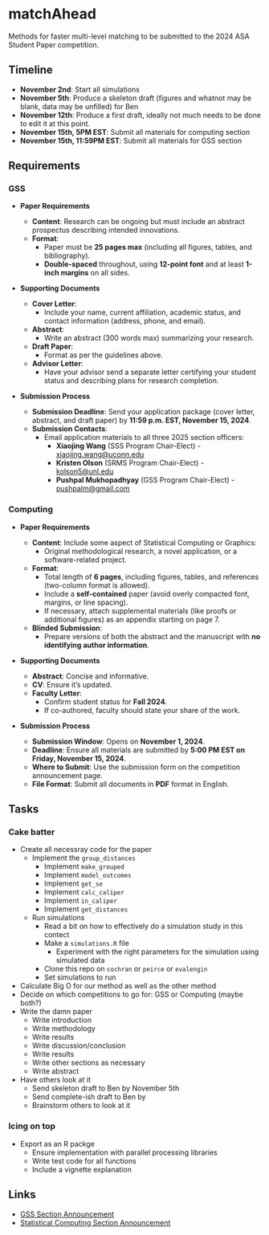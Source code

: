 # matchAhead
Methods for faster multi-level matching to be submitted to the 2024 ASA Student Paper competition.

## Timeline
* **November 2nd**: Start all simulations
* **November 5th**: Produce a skeleton draft (figures and whatnot may be blank, data may be unfilled) for Ben
* **November 12th**: Produce a first draft, ideally not much needs to be done to edit it at this point.
* **November 15th, 5PM EST**: Submit all materials for computing section
* **November 15th, 11:59PM EST**: Submit all materials for GSS section

## Requirements

### GSS
- **Paper Requirements**
  - **Content**: Research can be ongoing but must include an abstract prospectus describing intended innovations.
  - **Format**:
    - Paper must be **25 pages max** (including all figures, tables, and bibliography).
    - **Double-spaced** throughout, using **12-point font** and at least **1-inch margins** on all sides.

- **Supporting Documents**
  - **Cover Letter**:
    - Include your name, current affiliation, academic status, and contact information (address, phone, and email).
  - **Abstract**:
    - Write an abstract (300 words max) summarizing your research.
  - **Draft Paper**:
    - Format as per the guidelines above.
  - **Advisor Letter**:
    - Have your advisor send a separate letter certifying your student status and describing plans for research completion.

- **Submission Process**
  - **Submission Deadline**: Send your application package (cover letter, abstract, and draft paper) by **11:59 p.m. EST, November 15, 2024**.
  - **Submission Contacts**:
    - Email application materials to all three 2025 section officers:
      - **Xiaojing Wang** (SSS Program Chair-Elect) - [xiaojing.wang@uconn.edu](mailto:xiaojing.wang@uconn.edu)
      - **Kristen Olson** (SRMS Program Chair-Elect) - [kolson5@unl.edu](mailto:kolson5@unl.edu)
      - **Pushpal Mukhopadhyay** (GSS Program Chair-Elect) - [pushpalm@gmail.com](mailto:pushpalm@gmail.com)

### Computing
- **Paper Requirements**
  - **Content**: Include some aspect of Statistical Computing or Graphics:
    - Original methodological research, a novel application, or a software-related project.
  - **Format**:
    - Total length of **6 pages**, including figures, tables, and references (two-column format is allowed).
    - Include a **self-contained** paper (avoid overly compacted font, margins, or line spacing).
    - If necessary, attach supplemental materials (like proofs or additional figures) as an appendix starting on page 7.
  - **Blinded Submission**:
    - Prepare versions of both the abstract and the manuscript with **no identifying author information**.

- **Supporting Documents**
  - **Abstract**: Concise and informative.
  - **CV**: Ensure it’s updated.
  - **Faculty Letter**:
    - Confirm student status for **Fall 2024**.
    - If co-authored, faculty should state your share of the work.

- **Submission Process**
  - **Submission Window**: Opens on **November 1, 2024**.
  - **Deadline**: Ensure all materials are submitted by **5:00 PM EST on Friday, November 15, 2024**.
  - **Where to Submit**: Use the submission form on the competition announcement page.
  - **File Format**: Submit all documents in **PDF** format in English.

## Tasks

### Cake batter
- Create all necessray code for the paper
    - Implement the `group_distances`
        - Implement `make_grouped`
        - Implement `model_outcomes`
        - Implement `get_se`
        - Implement `calc_caliper`
        - Implement `in_caliper`
        - Implement `get_distances`
    - Run simulations
        - Read a bit on how to effectively do a simulation study in this contect
        - Make a `simulations.R` file
            - Experiment with the right parameters for the simulation using simulated data
        - Clone this repo on `cochran` or `peirce` or `evalengin`
        - Set simulations to run
- Calculate Big O for our method as well as the other method
- Decide on which competitions to go for: GSS or Computing (maybe both?)
- Write the damn paper
    - Write introduction
    - Write methodology
    - Write results
    - Write discussion/conclusion
    - Write results
    - Write other sections as necessary
    - Write abstract
- Have others look at it
    - Send skeleton draft to Ben by November 5th
    - Send complete-ish draft to Ben by 
    - Brainstorm others to look at it

### Icing on top
- Export as an R packge
    - Ensure implementation with parallel processing libraries
    - Write test code for all functions
    - Include a vignette explanation

## Links
* [GSS Section Announcement](https://community.amstat.org/governmentstatisticssection/awards/studentpapercompetition)
* [Statistical Computing Section Announcement](https://community.amstat.org/jointscsg-section/awards/student-paper-competition)
